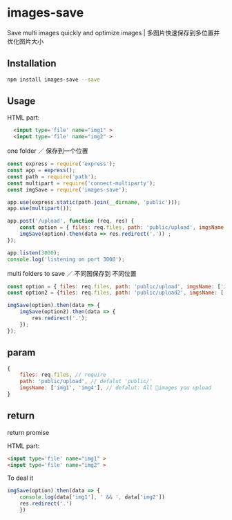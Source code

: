 # images-save

Save multi images quickly and optimize images | 多图片快速保存到多位置并优化图片大小

## Installation

```bash
npm install images-save --save
```

## Usage 

HTML part:

```html
  <input type='file' name="img1" >
  <input type='file' name="img2" >

```
one folder ／ 保存到一个位置

```js
const express = require('express');
const app = express();
const path = require('path');
const multipart = require('connect-multiparty');
const imgSave = require('images-save');

app.use(express.static(path.join(__dirname, 'public')));
app.use(multipart());

app.post('/upload', function (req, res) {
    const option = { files: req.files, path: 'public/upload', imgsName: ['img1']};
    imgSave(option).then(data => res.redirect('.')) ;
});

app.listen(3000);
console.log('listening on port 3000');

```

multi folders to save ／ 不同图保存到 不同位置

```js
const option = { files: req.files, path: 'public/upload', imgsName: ['img1']};
const option2 = {files: req.files, path: 'public/upload2', imgsName: ['img2']};

imgSave(option).then(data => {
    imgSave(option2).then(data => {
        res.redirect('.');
    }); 
}); 
```


## param

```js
{
    files: req.files, // require
    path: 'public/upload', // defalut 'public/'
    imgsName: ['img1', 'img4'], // defalut: All images you upload
}
```


## return 

return promise

HTML part:
```html
<input type='file' name="img1" >
<input type='file' name="img2" >

```

To deal it
```js
imgSave(option).then(data => {
    console.log(data['img1'], ' && ', data['img2'])
    res.redirect('.')
    }) 
```



